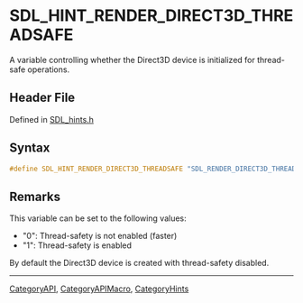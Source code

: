 # SDL_HINT_RENDER_DIRECT3D_THREADSAFE

A variable controlling whether the Direct3D device is initialized for thread-safe operations.

## Header File

Defined in [SDL_hints.h](https://github.com/libsdl-org/SDL/blob/SDL2/include/SDL_hints.h)

## Syntax

```c
#define SDL_HINT_RENDER_DIRECT3D_THREADSAFE "SDL_RENDER_DIRECT3D_THREADSAFE"
```

## Remarks

This variable can be set to the following values:

- "0": Thread-safety is not enabled (faster)
- "1": Thread-safety is enabled

By default the Direct3D device is created with thread-safety disabled.





----
[CategoryAPI](CategoryAPI), [CategoryAPIMacro](CategoryAPIMacro), [CategoryHints](CategoryHints)

